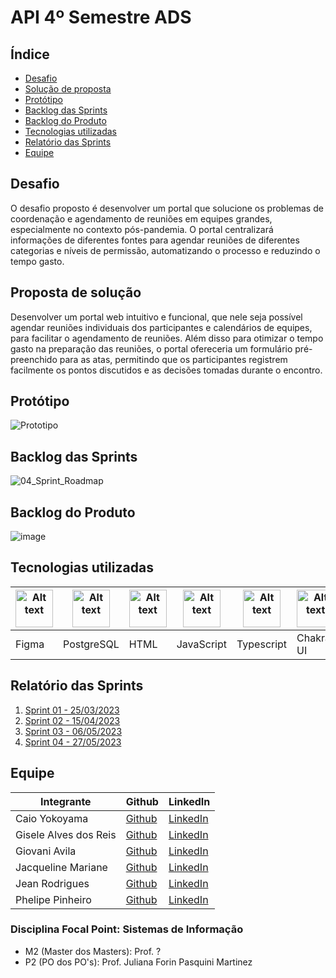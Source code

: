 # API 4º Semestre ADS
## Índice

- [Desafio](#desafio)
- [Solução de proposta](#proposta-de-solução)
- [Protótipo](#protótipo)
- [Backlog das Sprints](#backlog-das-sprints)
- [Backlog do Produto](#backlog-do-produto)
- [Tecnologias utilizadas](#tecnologias-utilizadas)
- [Relatório das Sprints](#relatório-das-sprints)
- [Equipe](#equipe)


## Desafio

O desafio proposto é desenvolver um portal que solucione os problemas de coordenação e agendamento de reuniões em equipes grandes, especialmente no contexto pós-pandemia. O portal centralizará informações de diferentes fontes para agendar reuniões de diferentes categorias e níveis de permissão, automatizando o processo e reduzindo o tempo gasto.
<p></p>


## Proposta de solução

Desenvolver um portal web intuitivo e funcional, que nele seja possível agendar reuniões individuais dos participantes e calendários de equipes, para facilitar o agendamento de reuniões. Além disso para otimizar o tempo gasto na preparação das reuniões, o portal ofereceria um formulário pré-preenchido para as atas, permitindo que os participantes registrem facilmente os pontos discutidos e as decisões tomadas durante o encontro.
<p></p>

## Protótipo

![Prototipo](https://github.com/apiFatec/API-4-Semestre-SIAT/assets/111662298/f8543efb-3a97-46b8-9b3d-1e3536f3f5db)


## Backlog das Sprints
![04_Sprint_Roadmap](https://github.com/apiFatec/API-4-Semestre-SIAT/assets/111662298/c47c20ff-c073-40b8-8f3a-70aa22e809b4)



## Backlog do Produto
![image](https://github.com/apiFatec/API-4-Semestre-SIAT/assets/111662298/8e39f280-e001-4316-a7fb-6f1b5216dbb3)

## Tecnologias utilizadas

<table>
  <thead>
    <th><img
    src="https://user-images.githubusercontent.com/89823203/190877360-8c7f93cf-5f62-4f49-8641-3b605deb513e.png"
    alt="Alt text"
    title="Figma"
    style="display: inline-block; margin: 0 auto; width: 60px"></th>
    <th><img
    src="https://cdn.jsdelivr.net/gh/devicons/devicon/icons/postgresql/postgresql-original-wordmark.svg"
    alt="Alt text"
    title="PostgreSQL"
    style="display: inline-block; margin: 0 auto; width: 60px"></th>
    <th><img
    src="https://user-images.githubusercontent.com/89823203/188508559-2e9b2add-9fb0-427f-b812-3201f43f9c57.png"
    alt="Alt text"
    title="HTML"
    style="display: inline-block; margin: 0 auto; width: 60px"></th>
     <th><img
    src="https://user-images.githubusercontent.com/89823203/190717820-53e9f06b-1aec-4e46-91e1-94ea2cf07100.svg"
    alt="Alt text"
    title="JavaScript"
    style="display: inline-block; margin: 0 auto; width: 60px"></th>
    <th><img
    src="https://cdn.jsdelivr.net/gh/devicons/devicon/icons/typescript/typescript-original.svg"
    alt="Alt text"
    title="TypeScript"
    style="display: inline-block; margin: 0 auto; width: 60px"></th>
     <th><img
    src="https://github.com/apiFatec/API-4-Semestre-SIAT/assets/111662298/1f6ae60d-1b48-463d-a3f7-5707c8fa4218"
    alt="Alt text"
    title="Chakra UI"
    style="display: inline-block; margin: 0 auto; width: 60px"></th>
     <th><img
    src="https://github.com/apiFatec/API-4-Semestre-SIAT/assets/111662298/544f8668-2772-4b6e-b556-68ec33d9957a"
    alt="Alt text"
    title="Node.Js"
    style="display: inline-block; margin: 0 auto; width: 60px"></th>
    <th><img
    src="https://github.com/apiFatec/API-4-Semestre-SIAT/assets/111662298/cb6e4252-b2fe-49a3-a255-7cf16e59cb92"
    alt="Alt text"
    title="NestJs"
    style="display: inline-block; margin: 0 auto; width: 60px"></th>
  </thead>

  <tbody>
    <td>Figma</td>
    <td>PostgreSQL</td>
    <td>HTML</td>
    <td>JavaScript</td>
    <td>Typescript</td>
    <td>Chakra UI</td>
    <td>Node.Js</td>
    <td>NestJs</td>
  </tbody>

</table>

## Relatório das Sprints

<ol>
  <li><a href="#">Sprint 01 - 25/03/2023</a></li>
  <li><a href="#">Sprint 02 - 15/04/2023</a></li>
  <li><a href="#">Sprint 03 - 06/05/2023</a></li>
  <li><a href="#">Sprint 04 - 27/05/2023</a></li>
</ol>

## Equipe

<table>
  <thead>
    <tr>
      <th>Integrante</th>
      <th>Github</th>
      <th>LinkedIn</th>
    </tr>
  </thead>
  <tbody>
    <tr>
      <td>Caio Yokoyama</td>
      <td><a href="https://github.com/Caboia">Github</a></td>
      <td><a href="https://www.linkedin.com/in/caioyokoyama/">LinkedIn</a></td>
    </tr>
    <tr>
      <td>Gisele Alves dos Reis</td>
      <td><a href="https://github.com/gisele-reis">Github</a></td>
      <td><a href="https://www.linkedin.com/in/giselealvesreis">LinkedIn</a></td>
    </tr>
    <tr>
      <td>Giovani Avila</td>
      <td><a href="https://github.com/GiovaniAvila">Github</a></td>
      <td><a href="https://www.linkedin.com/in/giovani-carvalho-avila-80593a224/">LinkedIn</a></td>
    </tr>
    <tr>
      <td>Jacqueline Mariane</td>
      <td><a href="https://github.com/jxqlnm">Github</a></td>
      <td><a href="https://www.linkedin.com/in/jacqueline-mariane/">LinkedIn</a></td>
    </tr>
    <tr>
      <td>Jean Rodrigues</td>
      <td><a href="https://github.com/JeanRodrigues1">Github</a></td>
      <td><a href="">LinkedIn</a></td>
    </tr>
    <tr>
      <td>Phelipe Pinheiro</td>
      <td><a href="https://github.com/Phelipepinheiro">Github</a></td>
      <td><a href="https://www.linkedin.com/in/phelipe-pinheiro-da-silva-28320824a/">LinkedIn</a></td>
    </tr>
  </tbody>
</table>

### Disciplina Focal Point: Sistemas de Informação

<ul>
<li>M2 (Master dos Masters): Prof. ?</li>
<li>P2 (PO dos PO's): Prof. Juliana Forin Pasquini Martinez</li>
</ul>


